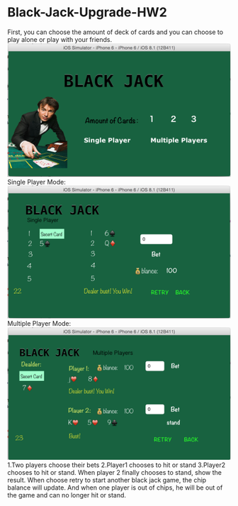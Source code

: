 # Black-Jack-Upgrade-HW2

First, you can choose the amount of deck of cards and you can choose to play alone or play with your friends.
![image](https://raw.githubusercontent.com/zhaoyue722/Black-Jack-Upgrade-HW2/master/screenshots/Screen%20Shot%202015-03-02%20at%206.52.03%20PM.png)
Single Player Mode:
![image](https://raw.githubusercontent.com/zhaoyue722/Black-Jack-Upgrade-HW2/master/screenshots/Screen%20Shot%202015-03-02%20at%206.52.26%20PM.png)
Multiple Player Mode:
![image](https://raw.githubusercontent.com/zhaoyue722/Black-Jack-Upgrade-HW2/master/screenshots/Screen%20Shot%202015-03-02%20at%206.53.00%20PM.png)
1.Two players choose their bets
2.Player1 chooses to hit or stand
3.Player2 chooses to hit or stand. When player 2 finally chooses to stand, show the result.
When choose retry to start another black jack game, the chip balance will update.
And when one player is out of chips, he will be out of the game and can no longer hit or stand.
